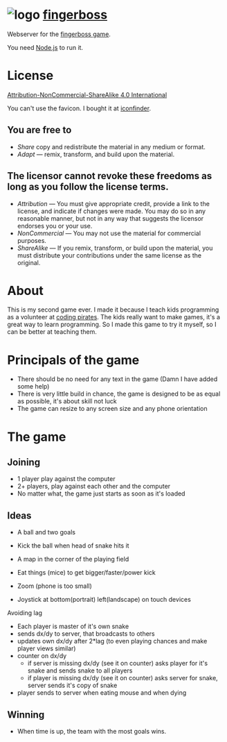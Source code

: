 # ![logo](http://fingerboss.com/favicon-32x32.png) [fingerboss](http://www.fingerboss.com)

Webserver for the [fingerboss game](http://fingerboss.com).

You need [Node.js](http://nodejs.org) to run it.

# License
[Attribution-NonCommercial-ShareAlike 4.0 International](http://creativecommons.org/licenses/by-nc-sa/4.0/)

You can't use the favicon. I bought it at [iconfinder](http://iconfinder.com).

## You are free to
- *Share* copy and redistribute the material in any medium or format. 
- *Adapt* — remix, transform, and build upon the material. 

## The licensor cannot revoke these freedoms as long as you follow the license terms.
- *Attribution* — You must give appropriate credit, provide a link to the license, and indicate if changes were made.
You may do so in any reasonable manner, but not in any way that suggests the licensor endorses you or your use.
- *NonCommercial* — You may not use the material for commercial purposes.
- *ShareAlike* — If you remix, transform, or build upon the material, you must distribute your contributions under the same license as the original.

# About
This is my second game ever. I made it because I teach kids programming as a volunteer at
[coding pirates](http://codingpirates.dk/).
The kids really want to make games, it's a great way to learn programming. So I made this game to try it myself, so
I can be better at teaching them.

# Principals of the game
- There should be no need for any text in the game (Damn I have added some help)
- There is very little build in chance, the game is designed to be as equal as possible, it's about skill not luck
- The game can resize to any screen size and any phone orientation

# The game

## Joining
- 1 player play against the computer
- 2+ players, play against each other and the computer
- No matter what, the game just starts as soon as it's loaded

## Ideas
- A ball and two goals
- Kick the ball when head of snake hits it
- A map in the corner of the playing field
- Eat things (mice) to get bigger/faster/power kick

- Zoom (phone is too small)
- Joystick at bottom(portrait) left(landscape) on touch devices

Avoiding lag
- Each player is master of it's own snake
- sends dx/dy to server, that broadcasts to others
- updates own dx/dy after 2*lag (to even playing chances and make player views similar)
- counter on dx/dy
	- if server is missing dx/dy (see it on counter) asks player for it's snake and sends snake to all players
	- if player is missing dx/dy (see it on counter) asks server for snake, server sends it's copy of snake
- player sends to server when eating mouse and when dying


## Winning
- When time is up, the team with the most goals wins.
